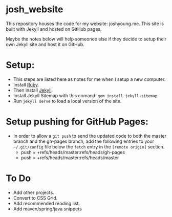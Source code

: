 # josh_website
This repository houses the code for my website: joshyoung.me. This site is built with Jekyll and hosted on GitHub pages.

Maybe the notes below will help someonee else if they decide to setup their own Jekyll site and host it on GitHub.

# Setup:
- This steps are listed here as notes for me when I setup a new computer.
- Install [Ruby](https://www.ruby-lang.org/en/documentation/installation).
- Then install [Jekyll](https://jekyllrb.com/docs/installation).
- Install Jekyll Sitemap with this comand: `gem install jekyll-sitemap`.
- Run `jekyll serve` to load a local version of the site.

# Setup pushing for GitHub Pages:
- In order to allow a `git push` to send the updated code to both the master branch and the gh-pages branch, add the following entries to your `~/.git/config` file below the `fetch` entry in the `[remote origin]` section.
  - push = +refs/heads/master:refs/heads/gh-pages
  - push = +refs/heads/master:refs/heads/master

# To Do
 * Add other projects.
 * Convert to CSS Grid.
 * Add recommended reading list.
 * Add maven/spring/java snippets
